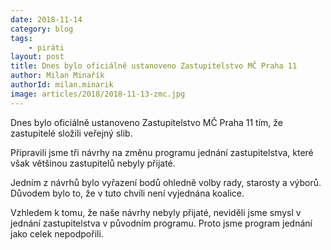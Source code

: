 ```yaml
---
date: 2018-11-14
category: blog
tags:
	- piráti
layout: post
title: Dnes bylo oficiálně ustanoveno Zastupitelstvo MČ Praha 11
author: Milan Minařík
authorId: milan.minarik
image: articles/2018/2018-11-13-zmc.jpg
---
```


Dnes bylo oficiálně ustanoveno Zastupitelstvo MČ Praha 11 tím, že zastupitelé složili veřejný slib.

Připravili jsme tři návrhy na změnu programu jednání zastupitelstva, které však většinou zastupitelů nebyly přijaté.

Jedním z návrhů bylo vyřazení bodů ohledně volby rady, starosty a výborů. Důvodem bylo to, že v tuto chvíli není vyjednána koalice.

Vzhledem k tomu, že naše návrhy nebyly přijaté, neviděli jsme smysl v jednání zastupitelstva v původním programu. Proto jsme program jednání jako celek nepodpořili.
